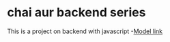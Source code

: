 # chai aur  backend series

This is a project on backend with javascript
-[Model link](https://app.eraser.io/workspace/YtPqZ1VogxGy1jzIDkzj)
